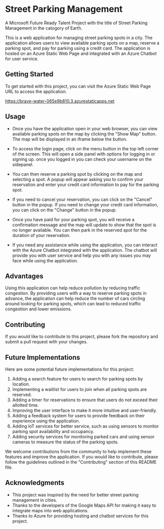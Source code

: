 
# Street Parking Management

A Microsoft Future Ready Talent Project with the title of Street Parking Management in the catogory of Earth.

This is a web application for managing street parking spots in a city. The application allows users to view available parking spots on a map, reserve a parking spot, and pay for parking using a credit card. The application is hosted on an Azure Static Web Page and integrated with an Azure Chatbot for user service.

## Getting Started

To get started with this project, you can visit the Azure Static Web Page URL to access the application.

https://brave-water-065e9b810.3.azurestaticapps.net


## Usage

- Once you have the application open in your web browser, you can view available parking spots on the map by clicking the "Show Map" button. The map will be displayed in an iframe below the button.

- To access the login page, click on the menu button in the top left corner of the screen. This will open a side panel with options for logging in or signing up. once you logged in you can check your username on the sidepanel.

- You can then reserve a parking spot by clicking on the map and selecting a spot. A popup will appear asking you to confirm your reservation and enter your credit card information to pay for the parking spot.

- If you need to cancel your reservation, you can click on the "Cancel" button in the popup. If you need to change your credit card information, you can click on the "Change" button in the popup.

- Once you have paid for your parking spot, you will receive a confirmation message and the map will update to show that the spot is no longer available. You can then park in the reserved spot for the duration of your reservation.

- If you need any assistance while using the application, you can interact with the Azure Chatbot integrated with the application. The chatbot will provide you with user service and help you with any issues you may face while using the application.

## Advantages

Using this application can help reduce pollution by reducing traffic congestion. By providing users with a way to reserve parking spots in advance, the application can help reduce the number of cars circling around looking for parking spots, which can lead to reduced traffic congestion and lower emissions.

## Contributing

If you would like to contribute to this project, please fork the repository and submit a pull request with your changes.

## Future Implementations

Here are some potential future implementations for this project:

1. Adding a search feature for users to search for parking spots by location.
2. Implementing a waitlist for users to join when all parking spots are reserved.
3. Adding a timer for reservations to ensure that users do not exceed their allotted time.
4. Improving the user interface to make it more intuitive and user-friendly.
5. Adding a feedback system for users to provide feedback on their experience using the application.
6. Adding IoT services for better service, such as using sensors to monitor parking spot availability and occupancy.
7. Adding security services for monitoring parked cars and using sensor cameras to measure the status of the parking spots.

We welcome contributions from the community to help implement these features and improve the application. If you would like to contribute, please follow the guidelines outlined in the "Contributing" section of this README file.

## Acknowledgments

- This project was inspired by the need for better street parking management in cities.
- Thanks to the developers of the Google Maps API for making it easy to integrate maps into web applications.
- Thanks to Azure for providing hosting and chatbot services for this project.

